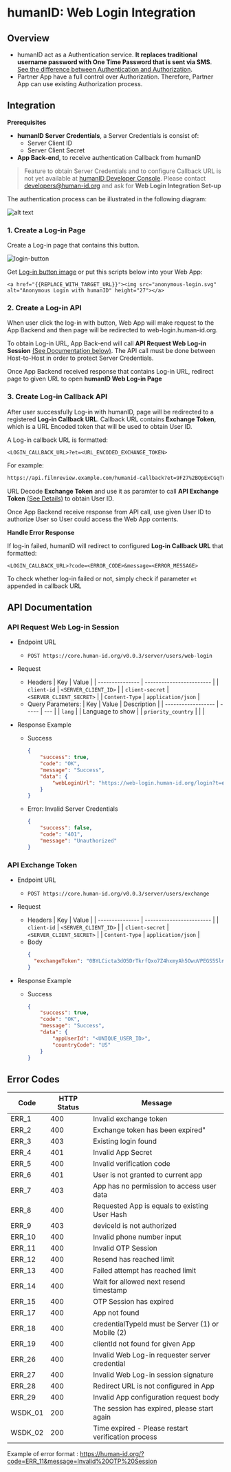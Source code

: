 # humanID: Web Login Integration

## Overview

- humanID act as a Authentication service. **It replaces traditional username password with One Time Password that is sent via SMS**. [See the difference between Authentication and Authorization](https://auth0.com/docs/authorization/concepts/authz-and-authn).
- Partner App have a full control over Authorization. Therefore, Partner App can use existing Authorization process.

## Integration

**Prerequisites**

- **humanID Server Credentials**, a Server Credentials is consist of:
    - Server Client ID
    - Server Client Secret
- **App Back-end**, to receive authentication Callback from humanID 

> Feature to obtain Server Credentials and to configure Callback URL is not yet available at [humanID Developer Console](https://developers.human-id.org). 
> Please contact developers@human-id.org and ask for **Web Login Integration Set-up**


The authentication process can be illustrated in the following diagram:

![alt text](https://ptuml.hackmd.io/svg/VLNVZzis37ws_WgYB-sC9KMxjw1BOJlENT0q2NhNhS1G1BAjn48ToRNbksL__KZvHwmiDp_upk57wYC_akAfqHLyhKK5l8Q0bRmoCfKbLmR-54bOwUVE5bxRWh8CUVf3g8pCaMFEcnDNgmMYrlee5G6Mjm2HhWGP5uxnuVF3hj9FCcjFZXbZh-7T5Ew4WJRUrozh_6bozJ0Mm6GEuGoYGgO_B3HiZD6ACQMDW48S3EW3vkBPb5E2mQj0QNK-wQQcwB1Iy2nDtbDy1KaRmjCATiXIeICc1fW_c9mRa3LaiYuBVXOP88YCNU4OLOUEPeodHZvn9867XqGpce7l__NkUvkIxpF0Pq15Z7bUHBZb3Bw8duseZGLIwcXoybdY3nq6JWs-4W6PLWBkTMqcHa_eBsACXh92nnHhBAedJ2IgH2QKaRoexVdq39pfmniOBU7MWr6z9IfXy-drVX1rBRMbskCoSGdKfTPAzOBF24-b28TAPB92_e_wXXyRaMKUHLdsfumhk7tSxVXHiF_GildGAxHkmMstaKlOzLKbZxaL8kWQwraM1ObGTNInCR3skJ5bFNlxzbaaau92JcsFJMGsrTKHsMFXhMSjS2gWnDF8JQgoCL3c9AXgJedJLZGQxwUmBONgPcFNkVKDWRnlpChavU5vQ9AJD9qxUh_PqT4RU_8lupuUo-BKoMtbjh3K9NE8CJoInmbteteNwM8sxg_OIh4aLccAKb_rtaYCYz-W-eegDvPxKFXQTy_LtN5q17VEHt9pYyTyc4C5A_xRj1NaKbZx-GR3lb35mTwLSvNz2XOzq1xtjyV6sIyk86_8lrjNmMxLpyru9Fz_0Fe5zVxxQEWimuWNHOAR7sDrMyk-BfDWFw-Xj2OvBMxgpGknTeLIrrilTsRumU0mDJHHTIl_eIcAC-3m7D6C0mJCkb7OVkOEkZfnW-upQ_gmtjwjDlieMA_38FgqH-Zyep2_Vy1_zl4csYxYnJx-5jq7cxju_xZz56_cRL3VZ_zESwwEub7ZDUVxRGg-N-UwCfD2FeaCVpHaR4lGNWSgaodMisw9vtY39G8Hl37e9_z1uicvkrqox65dtLvV0bPFUmqiPl27gEJXx91YWvfNdT3lvaM_csalhHQk-5SDSCCQTOrm9r0kn7JRrjdWz_eaxA2yiBZRaRgWd7dw5m00)

### 1. Create a Log-in Page

Create a Log-in page that contains this button. 

![login-button](https://i.imgur.com/XFSVbnx.png)

Get [Log-in button image](https://web-login.human-id.org/demo/anonymous-login.svg) or put this scripts below into your Web App:

```htmlmixed
<a href="{{REPLACE_WITH_TARGET_URL}}"><img src="anonymous-login.svg" alt="Anonymous Login with humanID" height="27"></a>
```

### 2. Create a Log-in API

When user click the log-in with button, Web App will make request to the App Backend and then page will be redirected to web-login.human-id.org.

To obtain Log-in URL, App Back-end will call **API Request Web Log-in Session** [(See Documentation below)](#API-Request-Web-Log-in-Session). The API call  must be done between Host-to-Host in order to protect Server Credentials.

Once App Backend received response that contains Log-in URL, redirect page to given URL to open **humanID Web Log-in Page**

### 3. Create Log-in Callback API

After user successfully Log-in with humanID, page will be redirected to a registered **Log-in Callback URL**. Callback URL contains **Exchange Token**, which is a URL Encoded token that will be used to obtain User ID.

A Log-in callback URL is formatted:

```
<LOGIN_CALLBACK_URL>?et=<URL_ENCODED_EXCHANGE_TOKEN>
```

For example:

```bash
https://api.filmreview.example.com/humanid-callback?et=9F27%2BOpExCGqTrk6caay66fb%2FumdjAN0LnmTRgxj%2Fq70FplDictSay0lUQvTqkJ6S7agUwbfGN5bhbbJnRbrIpBI1goDa7qBgN88ZjYnDZDI9YrgEV1qlxTNyrGQp79Oc4rCQOemZT162StlEXsiEeAZRAwDJfele%2F6vQszqc2PtlwQ%3D%3D
   ```

URL Decode **Exchange Token** and use it as paramter to call **API Exchange Token** [(See Details)](#API-Exchange-Token) to obtain User ID.

Once App Backend receive response from API call, use given User ID to authorize User so User could access the Web App contents.

**Handle Error Response**

If log-in failed, humanID will redirect to configured **Log-in Callback URL** that formatted:

```
<LOGIN_CALLBACK_URL>?code=<ERROR_CODE>&message=<ERROR_MESSAGE>
```

To check whether log-in failed or not, simply check if parameter `et` appended in callback URL

## API Documentation

### API Request Web Log-in Session

- Endpoint URL
  - `POST https://core.human-id.org/v0.0.3/server/users/web-login`
- Request
  - Headers
    | Key             | Value                    |
    | --------------- | ------------------------ |
    | `client-id`     | `<SERVER_CLIENT_ID>`     |
    | `client-secret` | `<SERVER_CLIENT_SECRET>` |
    | `Content-Type`  | `application/json`       |
  - Query Parameters:
    | Key                | Value | Description    |
    | ------------------ | ----- | --- |
    | `lang`             |       | Language to show    |
    | `priority_country` |       |     |
    
- Response Example
  - Success
    ```json
    {
        "success": true,
        "code": "OK",
        "message": "Success",
        "data": {
            "webLoginUrl": "https://web-login.human-id.org/login?t=eyJhbGciOiJIUzI1NiIsInR5cCI6IkpXVCJ9.eyJwdXJwb3NlIjoid2ViLWxvZ2luL3JlcXVlc3QtbG9naW4tb3RwIiwic2lnbmF0dXJlIjoiODNiMDMxNjMwMTkzMjE5ZjMzNWM2MGI0OGU2MGQ5MzVlZWQ5ZDkzNDNlYjRiZmFjYzRlOTFmMTUxOTVhMDVlNyIsImlhdCI6MTU5OTI3MTczNSwiZXhwIjoxNTk5MjcyMDM1LCJzdWIiOiJTRVJWRVJfR1hJVFM3TlZZM0RETVozNVdVSDdDWCIsImp0aSI6InR1SWdOdU1LMjBseGI3a2pGeG9DUFNMeUx2UE8yNkJuWmtmMHc1WjZvTG9PcTlhZkRMblJGSHh0VHVGZllRSGoifQ.CVUA8DYOAk0nbu0_ftTFNMwtfCJ32hCqY_6MKP43Sg8&a=IO5T8PZH2O15N8SV&lang=en"
        }
    }
    ```
  - Error: Invalid Server Credentials
    ```json
    {
        "success": false,
        "code": "401",
        "message": "Unauthorized"
    }
    ```

### API Exchange Token

- Endpoint URL
  - `POST https://core.human-id.org/v0.0.3/server/users/exchange` 
- Request
  - Headers
    | Key             | Value                    |
    | --------------- | ------------------------ |
    | `client-id`     | `<SERVER_CLIENT_ID>`     |
    | `client-secret` | `<SERVER_CLIENT_SECRET>` |
    | `Content-Type`  | `application/json`       |
  - Body
    ```json
    {
      "exchangeToken": "0BYLCicta3dO5DrTkrfQxo7Z4hxmyAh5OwuVPEGS5SlnBGwY+A/t7BNKzGcZFGqGOnI97nGQJ6SGoMf8vyux+D3AYmk63CR9AUnO7f+zlTL4MX9t2OhBdMZoLNP21ucvnTjiR5EIO7qwnFRVN4VquMCUMV8Kmt7N1s6V3yXHmDM="
    }
    ```

- Response Example
  - Success
    ```json
    {
        "success": true,
        "code": "OK",
        "message": "Success",
        "data": {
            "appUserId": "<UNIQUE_USER_ID>",
            "countryCode": "US"
        }
    }
    ```
    
## Error Codes

| Code   | HTTP Status | Message                                           |
| ------ | ----------- | ------------------------------------------------- |
| ERR_1  | 400         | Invalid exchange token                            |
| ERR_2  | 400         | Exchange token has been expired"                  |
| ERR_3  | 403         | Existing login found                              |
| ERR_4  | 401         | Invalid App Secret                                |
| ERR_5  | 400         | Invalid verification code                         |
| ERR_6  | 401         | User is not granted to current app                |
| ERR_7  | 403         | App has no permission to access user data         |
| ERR_8  | 400         | Requested App is equals to existing User Hash     |
| ERR_9  | 403         | deviceId is not authorized                        |
| ERR_10 | 400         | Invalid phone number input                        |
| ERR_11 | 400         | Invalid OTP Session                               |
| ERR_12 | 400         | Resend has reached limit                          |
| ERR_13 | 400         | Failed attempt has reached limit                  |
| ERR_14 | 400         | Wait for allowed next resend timestamp            |
| ERR_15 | 400         | OTP Session has expired                           |
| ERR_17 | 400         | App not found                                     |
| ERR_18 | 400         | credentialTypeId must be Server (1) or Mobile (2) |
| ERR_19 | 400         | clientId not found for given App                  |
| ERR_26 | 400         | Invalid Web Log-in requester server credential    |
| ERR_27 | 400         | Invalid Web Log-in session signature              |
| ERR_28 | 400         | Redirect URL is not configured in App             |
| ERR_29 | 400         | Invalid App configuration request body            |
| WSDK_01| 200         | The session has expired, please start again       |
| WSDK_02| 200         | Time expired - Please restart verification process|

Example of error format : https://human-id.org/?code=ERR_11&message=Invalid%20OTP%20Session 
